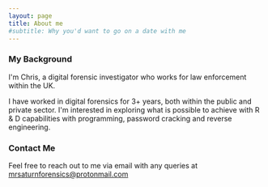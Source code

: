 ```yaml
---
layout: page
title: About me
#subtitle: Why you'd want to go on a date with me
---
```

### My Background

I'm Chris, a digital forensic investigator who works for law enforcement within the UK. 

I have worked in digital forensics for 3+ years, both within the public and private sector. I'm interested in exploring what is possible to achieve with R & D capabilities with programming, password cracking and reverse engineering.


### Contact Me

Feel free to reach out to me via email with any queries at [mrsaturnforensics@protonmail.com](mrsaturnforensics@protonmail.com)
